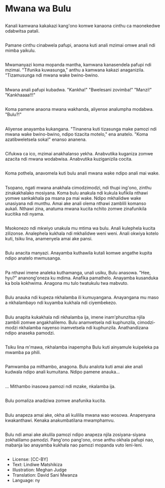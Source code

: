 # Mwana wa Bulu

##
Kanali kamwana kakakazi kang'ono komwe kanaona cinthu ca maonekedwe odabwitsa patali.

##
Pamane cinthu cinabwela pafupi, anaona kuti anali mzimai omwe anali ndi mimba yaikulu.

##
Mwamanyazi koma mopanda mantha, kamwana kanasendela pafupi ndi mzimai. "Tifunika kuwasunga," anthu a kamwana kakazi anaganizila. "Tizamusunga ndi mwana wake bwino-bwino.

##
Mwana anali pafupi kubadwa. "Kankha!" "Bwelesani zovimba!" "Manzi!" "Kankhaaaa!!!"

##
Koma pamene anaona mwana wakhanda, aliyense analumpha modabwa. "Bulu?!"

##
Aliyense anayamba kukangana. "Tinanena kuti tizasunga make pamozi ndi mwana wake bwino-bwino, ndipo tizacita motelo," ena anatelo. "Koma azatibweletsela soka!" enanso ananena.

##
Cifukwa ca ico, mzimai anakhalanso yekha. Anabvutika kuganiza zomwe azacita ndi mwana wodabwisa. Anabvutika kuziganizila cocita.

##
Koma pothela, anavomela kuti bulu anali mwana wake ndipo anali mai wake.

##
Tsopano, ngati mwana anakhala cimodzimodzi, ndi thupi ing'ono, zinthu zinakakhalako mosiyana. Koma bulu anakula ndi kukula kufikila nthawi yomwe sankakhala pa msana pa mai wake. Ndipo mkhalidwe wake unasiyana ndi munthu. Amai ake anali olema nthawi zamblili komanso aukali. Nthawi zina, anatuma mwana kucita nchito zomwe zinafunikila kucitika ndi nyama.

##
Msokonezo ndi mkwiyo unakula mu mtima wa bulu. Anali kulephela kucita zilizonse. Analephela kukhala ndi mkhalidwe weni weni. Anali okwiya kotelo kuti, tsiku lina, anamenyela amai ake pansi.

##
Bulu anacita manyazi. Anayamba kuthawila kutali komwe angathe kupita ndipo anatelo mwmusanga.

##
Pa nthawi imene analeka kuthamanga, unali usiku, Bulu anasowa. "Hee, hyu?" ananong'oneza ku mdima. Anafika pamathelo. Anayamba kusanduka ka bola kokhwima. Anagona mu tulo twatukulu twa mabvuto.

##
Bulu anauka ndi kupeza nkhalamba ili kumuyangana. Anayangana mu maso a nkhalambayo ndi kuyamba kukhala ndi ciyembekezo.

##
Bulu anapita kukakhala ndi nkhalamba ija, imene inam'phunzitsa njila zambili zomwe angakhalilemo. Bulu anamvetsela ndi kuphunzila, cimodzi-modzi nkhalamba nayenso inamvetsela ndi kuphunzila. Anathandizana ndipo anaseka pamodzi.

##
Tsiku lina m'mawa, nkhalamba inapempha Bulu kuti ainyamule kuipeleka pa mwamba pa phili.

##
Pamwamba pa mithambo, anagona. Bulu analota kuti amai ake anali kudwala ndipo anali kumuitana. Ndipo pamene anauka...

##
... Mithambo inasowa pamozi ndi mzake, nkalamba ija.

##
Bulu pomaliza anadziwa zomwe anafunika kucita.

##
Bulu anapeza amai ake, okha ali kulilila mwana wao wosowa. Anapenyana kwakanthawi. Kenaka anakumbatilana mwamphamvu.

##
Bulu ndi amai ake akulila pamozi ndipo anapeza njila zosiyana-siyana zokhalilamo pamodzi. Pang'ono pang'ono, onse anthu okhala pafupi nao, mabanja lao anayamba kukhala nao pamozi mopanda vuto leni-leni.

##
* License: [CC-BY]
* Text: Lindiwe Matshikiza
* Illustration: Meghan Judge
* Translation: David Sani Mwanza
* Language: ny
